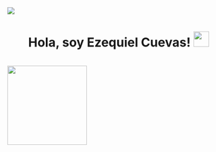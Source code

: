 <img src="https://user-images.githubusercontent.com/73097560/115834477-dbab4500-a447-11eb-908a-139a6edaec5c.gif">
<h1 align="center">Hola, soy Ezequiel Cuevas! <img src="https://media.giphy.com/media/hvRJCLFzcasrR4ia7z/giphy.gif" width="35"></h1>

</br>
<img height="180em" src="https://github-readme-stats-eight-theta.vercel.app/api/top-langs/?username=EzeCuevass&layout=compact&langs_count=8&theme=algolia&show_icons=true"/>
<!--
**EzeCuevass/EzeCuevass** is a ✨ _special_ ✨ repository because its `README.md` (this file) appears on your GitHub profile.

Here are some ideas to get you started:

- 🔭 I’m currently working on ...
- 🌱 I’m currently learning ...
- 👯 I’m looking to collaborate on ...
- 🤔 I’m looking for help with ...
- 💬 Ask me about ...
- 📫 How to reach me: ...
- 😄 Pronouns: ...
- ⚡ Fun fact: ...
-->
